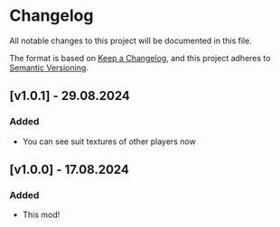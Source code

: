 # Changelog

All notable changes to this project will be documented in this file.

The format is based on [Keep a Changelog](https://keepachangelog.com/en/1.1.0/),
and this project adheres to [Semantic Versioning](https://semver.org/spec/v2.0.0.html).

## [v1.0.1] - 29.08.2024

### Added

- You can see suit textures of other players now

## [v1.0.0] - 17.08.2024

### Added

- This mod!
